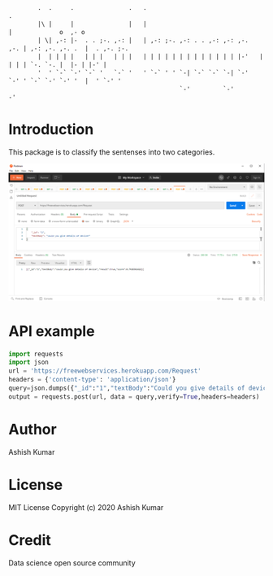             
            .  .     .               .   .                                   .
            |\ |     |               |   |                                   |             o  ,- o
            | \| ,-: |-  . . ;-. ,-: |   | ,-: ;-. ,-: . . ,-: ,-: ,-.   ,-. | ,-: ,-. ,-. .  |  . ,-. ;-.
            |  | | | |   | | |   | | |   | | | | | | | | | | | | | |-'   |   | | | `-. `-. |  |- | |-' |
            '  ' `-` `-' `-` '   `-` '   ' `-` ' ' `-| `-` `-` `-| `-'   `-' ' `-` `-' `-' '  |  ' `-' '
                                                   `-'         `-'                           -'
# Introduction
This package is to classify the sentenses into two categories.

![](./db/header.png)

# API example
```python
import requests
import json
url = 'https://freewebservices.herokuapp.com/Request'
headers = {'content-type': 'application/json'}
query=json.dumps({"_id":"1","textBody":"Could you give details of device"})
output = requests.post(url, data = query,verify=True,headers=headers)
```
 
# Author
Ashish Kumar

# License
MIT License
Copyright (c) 2020 Ashish Kumar

# Credit
Data science open source community
